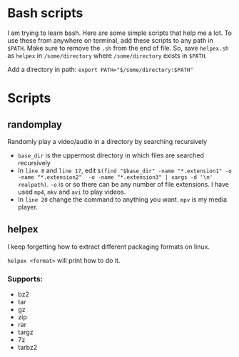 # Bash scripts
I am trying to learn bash. Here are some simple scripts that help me a lot.
To use these from anywhere on terminal, add these scripts to any path in `$PATH`. Make sure to remove the `.sh` from the end of file. So, save `helpex.sh` as `helpex` in `/some/directory` where `/some/directory` exists in `$PATH`.

Add a directory in path: `export PATH="$/some/directory:$PATH"`

# Scripts
## randomplay
Randomly play a video/audio in a directory by searching recursively

- `base_dir` is the uppermost directory in which files are searched recursively
- In `line 8` and `line 17`, edit `$(find "$base_dir" -name "*.extension1" -o -name "*.extension2"  -o -name "*.extension3" | xargs -d '\n' realpath)`. `-o` is or so there can be any number of file extensions. I have used `mp4`, `mkv` and `avi` to play videos.
- In `line 20` change the command to anything you want. `mpv` is my media player.

## helpex
I keep forgetting how to extract different packaging formats on linux.

`helpex <format>` will print how to do it.

### Supports:
- bz2
- tar
- gz
- zip
- rar
- targz
- 7z
- tarbz2
